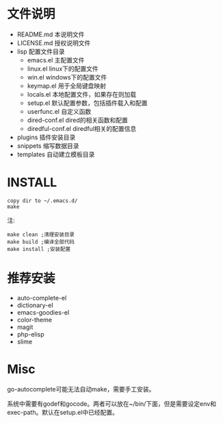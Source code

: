 # 文件说明


* README.md				本说明文件
* LICENSE.md			授权说明文件
* lisp              	配置文件目录
  * emacs.el			主配置文件
  * linux.el			linux下的配置文件
  * win.el				windows下的配置文件
  * keymap.el			用于全局键盘映射
  * locals.el			本地配置文件，如果存在则加载
  * setup.el			默认配置参数，包括插件载入和配置
  * userfunc.el			自定义函数
  * dired-conf.el		dired的相关函数和配置
  * diredful-conf.el	diredful相关的配置信息
* plugins				插件安装目录
* snippets				缩写数据目录
* templates				自动建立模板目录

# INSTALL

	copy dir to ~/.emacs.d/
	make

注:

	make clean ;清理安装目录
	make build ;编译全部代码
	make install ;安装配置

# 推荐安装

* auto-complete-el
* dictionary-el
* emacs-goodies-el
*   color-theme
* magit
* php-elisp
* slime

# Misc

go-autocomplete可能无法自动make，需要手工安装。

系统中需要有godef和gocode。两者可以放在~/bin/下面，但是需要设定env和exec-path。默认在setup.el中已经配置。
